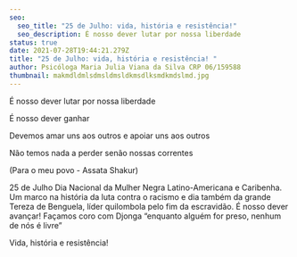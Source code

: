 ```yaml
---
seo:
  seo_title: "25 de Julho: vida, história e resistência!"
  seo_description: É nosso dever lutar por nossa liberdade
status: true
date: 2021-07-28T19:44:21.279Z
title: "25 de Julho: vida, história e resistência! "
author: Psicóloga Maria Julia Viana da Silva CRP 06/159588
thumbnail: makmdldmlsdmsldmsldkmsdlksmdkmdslmd.jpg
---
```

<!--StartFragment-->

É nosso dever lutar por nossa liberdade

É nosso dever ganhar

Devemos amar uns aos outros e apoiar uns aos outros

Não temos nada a perder senão nossas correntes

(Para o meu povo - Assata Shakur)

25 de Julho Dia Nacional da Mulher Negra Latino-Americana e Caribenha. Um marco na história da luta contra o racismo e dia também da grande Tereza de Benguela, líder quilombola pelo fim da escravidão. É nosso dever avançar! Façamos coro com Djonga “enquanto alguém for preso, nenhum de nós é livre”

Vida, história e resistência!

<!--EndFragment-->